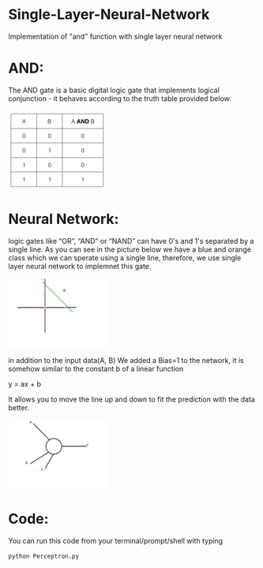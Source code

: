 # Single-Layer-Neural-Network
Implementation of "and" function with single layer neural network
# AND: 
The AND gate is a basic digital logic gate that implements logical conjunction - it behaves according to the truth table provided below.

<img src="Image/And.png" width="200" class="center" />

# Neural Network: 
logic gates like “OR”, “AND” or “NAND” can have 0's and 1's separated by a single line. As you can see in the picture below we have a blue and orange class which we can sperate using a single line, therefore, we use single layer neural network to implemnet this gate.

<img src="Image/AB.png" width="200" class="center" />

in addition to the input data(A, B) We added a Bias=1 to the network, it is somehow similar to the constant b of a linear function

y = ax + b

It allows you to move the line up and down to fit the prediction with the data better.

<img src="Image/NN.png" width="200" class="center" />

# Code: 

You can run this code from your terminal/prompt/shell with typing
```python
python Perceptron.py
```

